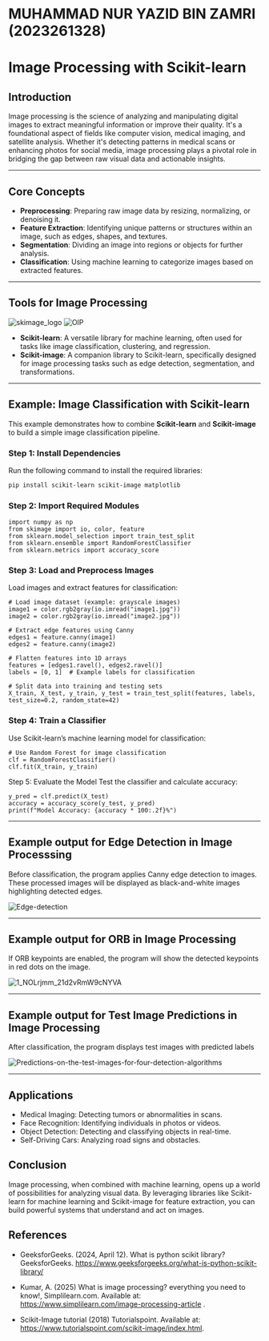 # MUHAMMAD NUR YAZID BIN ZAMRI (2023261328)
# Image Processing with Scikit-learn

## Introduction
Image processing is the science of analyzing and manipulating digital images to extract meaningful information or improve their quality. It's a foundational aspect of fields like computer vision, medical imaging, and satellite analysis. Whether it's detecting patterns in medical scans or enhancing photos for social media, image processing plays a pivotal role in bridging the gap between raw visual data and actionable insights.

---

## Core Concepts
- **Preprocessing**: Preparing raw image data by resizing, normalizing, or denoising it.
- **Feature Extraction**: Identifying unique patterns or structures within an image, such as edges, shapes, and textures.
- **Segmentation**: Dividing an image into regions or objects for further analysis.
- **Classification**: Using machine learning to categorize images based on extracted features.

---

## Tools for Image Processing

![skimage_logo](https://github.com/user-attachments/assets/ed901153-6e46-428e-bb90-8a158e62ca33) ![OIP](https://github.com/user-attachments/assets/16367e7e-91f0-4f6f-b6d8-de14bdb1c051)

- **Scikit-learn**: A versatile library for machine learning, often used for tasks like image classification, clustering, and regression.
- **Scikit-image**: A companion library to Scikit-learn, specifically designed for image processing tasks such as edge detection, segmentation, and transformations.

---

## Example: Image Classification with Scikit-learn
This example demonstrates how to combine **Scikit-learn** and **Scikit-image** to build a simple image classification pipeline.

### Step 1: Install Dependencies
Run the following command to install the required libraries:
```bash
pip install scikit-learn scikit-image matplotlib
```
### Step 2: Import Required Modules
```
import numpy as np
from skimage import io, color, feature
from sklearn.model_selection import train_test_split
from sklearn.ensemble import RandomForestClassifier
from sklearn.metrics import accuracy_score 
```
### Step 3: Load and Preprocess Images 
Load images and extract features for classification:
```
# Load image dataset (example: grayscale images)
image1 = color.rgb2gray(io.imread("image1.jpg"))
image2 = color.rgb2gray(io.imread("image2.jpg"))

# Extract edge features using Canny
edges1 = feature.canny(image1)
edges2 = feature.canny(image2)

# Flatten features into 1D arrays
features = [edges1.ravel(), edges2.ravel()]
labels = [0, 1]  # Example labels for classification

# Split data into training and testing sets
X_train, X_test, y_train, y_test = train_test_split(features, labels, test_size=0.2, random_state=42)
```
### Step 4: Train a Classifier
Use Scikit-learn’s machine learning model for classification:
```
# Use Random Forest for image classification
clf = RandomForestClassifier()
clf.fit(X_train, y_train)
```
Step 5: Evaluate the Model
Test the classifier and calculate accuracy:
```
y_pred = clf.predict(X_test)
accuracy = accuracy_score(y_test, y_pred)
print(f"Model Accuracy: {accuracy * 100:.2f}%")
```
---
## **Example output for Edge Detection in Image Processsing**

Before classification, the program applies Canny edge detection to images. These processed images will be displayed as black-and-white images highlighting detected edges.

![Edge-detection](https://github.com/user-attachments/assets/6853f55a-037b-4a53-accb-594e45ebaeef)

---
## **Example output for ORB in Image Processing**

If ORB keypoints are enabled, the program will show the detected keypoints in red dots on the image.

![1_NOLrjmm_21d2vRmW9cNYVA](https://github.com/user-attachments/assets/71dea59e-4a03-4da9-8b2b-900790164453)

---
## **Example output for Test Image Predictions in Image Processing**

After classification, the program displays test images with predicted labels

![Predictions-on-the-test-images-for-four-detection-algorithms](https://github.com/user-attachments/assets/8aec1c0d-4b8f-4a59-a6a2-81f0e54dd2b3)

---
## Applications
- Medical Imaging: Detecting tumors or abnormalities in scans.
- Face Recognition: Identifying individuals in photos or videos.
- Object Detection: Detecting and classifying objects in real-time.
- Self-Driving Cars: Analyzing road signs and obstacles.


## Conclusion
Image processing, when combined with machine learning, opens up a world of possibilities for analyzing visual data. By leveraging libraries like Scikit-learn for machine learning and Scikit-image for feature extraction, you can build powerful systems that understand and act on images.

## References

- GeeksforGeeks. (2024, April 12). What is python scikit library? GeeksforGeeks. https://www.geeksforgeeks.org/what-is-python-scikit-library/

- Kumar, A. (2025) What is image processing? everything you need to know!, Simplilearn.com. Available at: https://www.simplilearn.com/image-processing-article . 

- Scikit-Image tutorial (2018) Tutorialspoint. Available at: https://www.tutorialspoint.com/scikit-image/index.html. 





